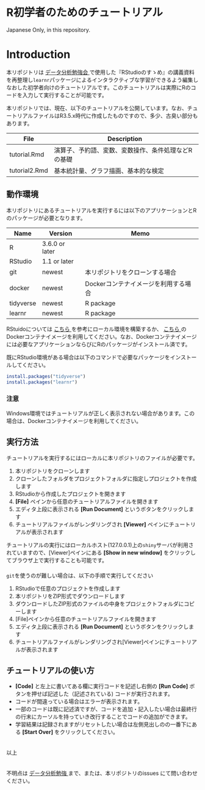 R初学者のためのチュートリアル
================

Japanese Only, in this repository.

# Introduction

本リポジトリは [データ分析勉強会
<i class="fa fa-external-link"></i>](https://sites.google.com/site/kantometrics/home)
で使用した『RStudioのすゝめ』の講義資料を再整理し`learnr`パッケージによるインタラクティブな学習ができるよう編集しなおした初学者向けのチュートリアルです。このチュートリアルは実際にRのコードを入力して実行することが可能です。

本リポジトリでは、現在、以下のチュートリアルを公開しています。なお、チュートリアルファイルはR3.5.x時代に作成したものですので、多少、古臭い部分もあります。

| File          | Description                |
| ------------- | -------------------------- |
| tutorial.Rmd  | 演算子、予約語、変数、変数操作、条件処理などRの基礎 |
| tutorial2.Rmd | 基本統計量、グラフ描画、基本的な検定         |

## 動作環境

本リポジトリにあるチュートリアルを実行するには以下のアプリケーションとRのパッケージが必要となります。

| Name      | Version        | Memo                  |
| --------- | -------------- | --------------------- |
| R         | 3.6.0 or later |                       |
| RStudio   | 1.1 or later   |                       |
| git       | newest         | 本リポジトリをクローンする場合       |
| docker    | newest         | Dockerコンテナイメージを利用する場合 |
| tidyverse | newest         | R package             |
| learnr    | newest         | R package             |

RStuidoについては [こちら
<i class="fa fa-external-link"></i>](https://k-metrics.github.io/cabinet/env_overall.html)
を参考にローカル環境を構築するか、 [こちら
<i class="fa fa-external-link"></i>](https://hub.docker.com/r/mzdgnk/mlwr)
のDockerコンテナイメージを利用してください。なお、Dockerコンテナイメージには必要なアプリケーションならびにRのパッケージがインストール済です。

既にRStudio環境がある場合は以下のコマンドで必要なパッケージをインストールしてください。

``` r
install.packages("tidyverse")
install.packages("learnr")
```

### 注意

Windows環境ではチュートリアルが正しく表示されない場合があります。この場合は、Dockerコンテナイメージを利用してください。

## 実行方法

チュートリアルを実行するにはローカルに本リポジトリのファイルが必要です。

1.  本リポジトリをクローンします
2.  クローンしたフォルダをプロジェクトフォルダに指定しプロジェクトを作成します
3.  RStudioから作成したプロジェクトを開きます
4.  **\[File\]** ペインから任意のチュートリアルファイルを開きます
5.  エディタ上段に表示される **\[Run Document\]** というボタンをクリックします
6.  チュートリアルファイルがレンダリングされ **\[Viewer\]** ペインにチュートリアルが表示されます

チュートリアルの実行にはローカルホスト(127.0.0.1)上の`shiny`サーバが利用されていますので、\[Viewer\]ペインにある
**\[Show in new window\]** をクリックしてブラウザ上で実行することも可能です。  
　  
`git`を使うのが難しい場合は、以下の手順で実行してください

1.  RStudioで任意のプロジェクトを作成します
2.  本リポジトリをZIP形式でダウンロードします
3.  ダウンロードしたZIP形式のファイルの中身をプロジェクトフォルダにコピーします
4.  \[File\]ペインから任意のチュートリアルファイルを開きます
5.  エディタ上段に表示される **\[Run Document\]** というボタンをクリックします
6.  チュートリアルファイルがレンダリングされ\[Viewer\]ペインにチュートリアルが表示されます

## チュートリアルの使い方

  - **\[Code\]** と左上に書いてある欄に実行コードを記述し右側の **\[Run Code\]**
    ボタンを押せば記述した（記述されている) コードが実行されます。
  - コードが間違っている場合はエラーが表示されます。
  - 一部のコードは既に記述済ですが、コードを追加・記入したい場合は最終行の行末にカーソルを持っていき改行することでコードの追加ができます。
  - 学習結果は記録されますがリセットしたい場合は左側見出しのの一番下にある **\[Start Over\]** をクリックしてください。

　  
以上

　  
不明点は [データ分析勉強
<i class="fa fa-external-link"></i>](https://sites.google.com/site/kantometrics/home)
まで、または、本リポジトリのissues にて問い合わせください。
